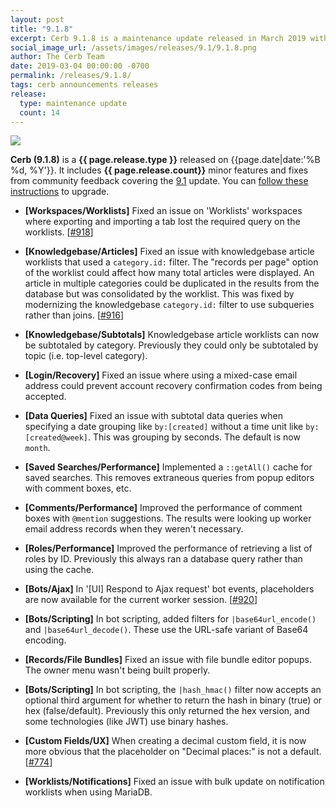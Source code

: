 ```yaml
---
layout: post
title: "9.1.8"
excerpt: Cerb 9.1.8 is a maintenance update released in March 2019 with 14 minor features and fixes from community feedback.
social_image_url: /assets/images/releases/9.1/9.1.8.png
author: The Cerb Team
date: 2019-03-04 00:00:00 -0700
permalink: /releases/9.1.8/
tags: cerb announcements releases
release:
  type: maintenance update
  count: 14
---
```


<div class="cerb-screenshot">
<img src="{{page.social_image_url}}" class="screenshot" style="max-width:500px;">
</div>

**Cerb (9.1.8)** is a **{{ page.release.type }}** released on {{page.date|date:'%B %d, %Y'}}. It includes **{{ page.release.count}}** minor features and fixes from community feedback covering the [9.1](/releases/9.1/) update.  You can [follow these instructions](/docs/upgrading/) to upgrade.

* **[Workspaces/Worklists]** Fixed an issue on 'Worklists' workspaces where exporting and importing a tab lost the required query on the worklists. [[#918](https://github.com/jstanden/cerb/issues/918)]

* **[Knowledgebase/Articles]** Fixed an issue with knowledgebase article worklists that used a `category.id:` filter. The "records per page" option of the worklist could affect how many total articles were displayed. An article in multiple categories could be duplicated in the results from the database but was consolidated by the worklist. This was fixed by modernizing the knowledgebase `category.id:` filter to use subqueries rather than joins. [[#916](https://github.com/jstanden/cerb/issues/916)]

* **[Knowledgebase/Subtotals]** Knowledgebase article worklists can now be subtotaled by category. Previously they could only be subtotaled by topic (i.e. top-level category).

* **[Login/Recovery]** Fixed an issue where using a mixed-case email address could prevent account recovery confirmation codes from being accepted.

* **[Data Queries]** Fixed an issue with subtotal data queries when specifying a date grouping like `by:[created]` without a time unit like `by:[created@week]`. This was grouping by seconds. The default is now `month`.

* **[Saved Searches/Performance]** Implemented a `::getAll()` cache for saved searches. This removes extraneous queries from popup editors with comment boxes, etc.

* **[Comments/Performance]** Improved the performance of comment boxes with `@mention` suggestions. The results were looking up worker email address records when they weren't necessary.

* **[Roles/Performance]** Improved the performance of retrieving a list of roles by ID. Previously this always ran a database query rather than using the cache.

* **[Bots/Ajax]** In '[UI] Respond to Ajax request' bot events, placeholders are now available for the current worker session. [[#920](https://github.com/jstanden/cerb/issues/920)]

* **[Bots/Scripting]** In bot scripting, added filters for `|base64url_encode()` and `|base64url_decode()`. These use the URL-safe variant of Base64 encoding.

* **[Records/File Bundles]** Fixed an issue with file bundle editor popups. The owner menu wasn't being built properly.

* **[Bots/Scripting]** In bot scripting, the `|hash_hmac()` filter now accepts an optional third argument for whether to return the hash in binary (true) or hex (false/default). Previously this only returned the hex version, and some technologies (like JWT) use binary hashes.

* **[Custom Fields/UX]** When creating a decimal custom field, it is now more obvious that the placeholder on "Decimal places:" is not a default. [[#774](https://github.com/jstanden/cerb/issues/774)]

* **[Worklists/Notifications]** Fixed an issue with bulk update on notification worklists when using MariaDB.

